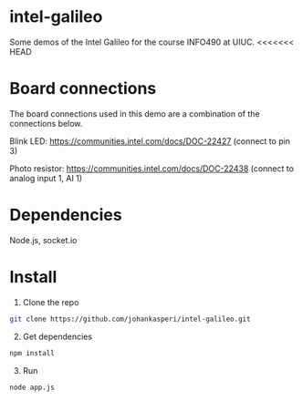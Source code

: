 # intel-galileo
Some demos of the Intel Galileo for the course INFO490 at UIUC.
<<<<<<< HEAD

# Board connections
The board connections used in this demo are a combination of the connections below.

Blink LED: https://communities.intel.com/docs/DOC-22427 (connect to pin 3)

Photo resistor: https://communities.intel.com/docs/DOC-22438 (connect to analog input 1, AI 1)

# Dependencies
Node.js, socket.io

# Install
1. Clone the repo
```bash
git clone https://github.com/johankasperi/intel-galileo.git
```

2. Get dependencies
```bash
npm install
```

3. Run
```bash
node app.js
```